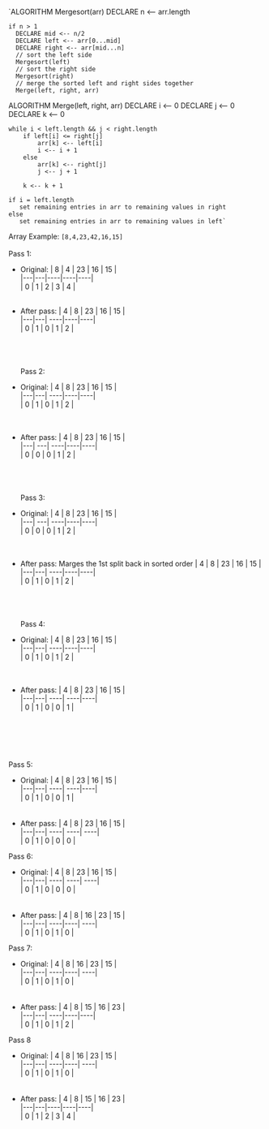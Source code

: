  `ALGORITHM Mergesort(arr)
    DECLARE n <-- arr.length
           
    if n > 1
      DECLARE mid <-- n/2
      DECLARE left <-- arr[0...mid]
      DECLARE right <-- arr[mid...n]
      // sort the left side
      Mergesort(left)
      // sort the right side
      Mergesort(right)
      // merge the sorted left and right sides together
      Merge(left, right, arr)

ALGORITHM Merge(left, right, arr)
    DECLARE i <-- 0
    DECLARE j <-- 0
    DECLARE k <-- 0

    while i < left.length && j < right.length
        if left[i] <= right[j]
            arr[k] <-- left[i]
            i <-- i + 1
        else
            arr[k] <-- right[j]
            j <-- j + 1
            
        k <-- k + 1

    if i = left.length
       set remaining entries in arr to remaining values in right
    else
       set remaining entries in arr to remaining values in left`

Array Example: 
```[8,4,23,42,16,15]```
 <br><br>
 Pass 1:
 - Original:
 | 8 | 4 | 23 | 16 | 15 |<br>
 |---|---|----|----|----|<br>
 | 0 | 1 | 2  | 3  | 4  |
<br><br>
- After pass: 
 | 4 | 8 |      23 | 16 | 15 |<br>
 |---|---|     ----|----|----|<br>
 | 0 | 1 |      0  | 1  | 2  |  
<br><br><br><br>
 Pass 2:
- Original:
 | 4 | 8 |      23 | 16 | 15 |<br>
 |---|---|     ----|----|----|<br>
 | 0 | 1 |      0  | 1  | 2  |  
<br><br>
- After pass: 
 | 4 |      8 |      23 | 16 | 15 |<br>
 |---|     ---|     ----|----|----|<br>
 | 0 |      0 |      0  | 1  | 2  |  
<br><br><br><br>
 Pass 3:
- Original:
 | 4 |      8 |      23 | 16 | 15 |<br>
 |---|     ---|     ----|----|----|<br>
 | 0 |      0 |      0  | 1  | 2  |  
<br><br>
- After pass: Marges the 1st split back in sorted order 
 | 4 | 8 |      23 | 16 | 15 |<br>
 |---|---|     ----|----|----|<br>
 | 0 | 1 |      0  | 1  | 2  |  
<br><br><br><br>
 Pass 4:
- Original:
 | 4 | 8 |      23 | 16 | 15 |<br>
 |---|---|     ----|----|----|<br>
 | 0 | 1 |      0  | 1  | 2  |  
<br><br>
- After pass: 
 | 4 | 8 |      23 |      16 | 15 |<br>
 |---|---|     ----|     ----|----|<br>
 | 0 | 1 |      0  |      0  | 1  |  

  <br><br><br><br>
  
Pass 5:
- Original:
 | 4 | 8 |      23 |      16 | 15 |<br>
 |---|---|     ----|     ----|----|<br>
 | 0 | 1 |      0  |      0  | 1  |    
<br><br>
- After pass: 
 | 4 | 8 |      23 |      16 |      15 |<br>
 |---|---|     ----|     ----|     ----|<br>
 | 0 | 1 |      0  |      0  |      0  |  

Pass 6:
- Original:
 | 4 | 8 |      23 |      16 |      15 |<br>
 |---|---|     ----|     ----|     ----|<br>
 | 0 | 1 |      0  |      0  |      0  |  
<br><br>
- After pass: 
 | 4 | 8 |      16 | 23 |      15 |<br>
 |---|---|     ----|----|     ----|<br>
 | 0 | 1 |      0  | 1  |      0  |  

Pass 7:
- Original:
 | 4 | 8 |      16 | 23 |      15 |<br>
 |---|---|     ----|----|     ----|<br>
 | 0 | 1 |      0  | 1  |      0  |  
<br><br>
- After pass: 
 | 4 | 8 |      15 | 16 | 23 |<br>
 |---|---|     ----|----|----|<br>
 | 0 | 1 |      0  | 1  | 2  |  

Pass 8
- Original:
 | 4 | 8 |      16 | 23 |      15 |<br>
 |---|---|     ----|----|     ----|<br>
 | 0 | 1 |      0  | 1  |      0  |  
<br><br>
- After pass: 
 | 4 | 8 | 15 | 16 | 23 |<br>
 |---|---|----|----|----|<br>
 | 0 | 1 | 2  | 3  | 4  |  